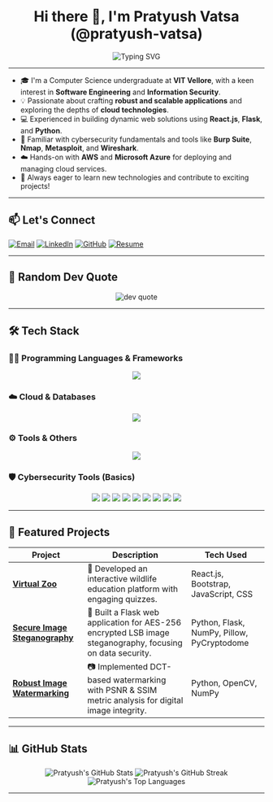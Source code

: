 <h1 align="center">Hi there 👋, I'm Pratyush Vatsa (@pratyush-vatsa)</h1>

<div align="center">
  <img src="https://readme-typing-svg.demolab.com?font=Fira+Code&size=20&pause=1000&color=58A6FF&width=700&lines=Software+Engineer+%7C+Full-Stack+Developer;Cloud+Enthusiast+%7C+Cybersecurity+Explorer;Building+Innovative%2C+Secure%2C+and+Scalable+Solutions" alt="Typing SVG" />
</div>

---

- 🎓 I'm a Computer Science undergraduate at **VIT Vellore**, with a keen interest in **Software Engineering** and **Information Security**.
- 💡 Passionate about crafting **robust and scalable applications** and exploring the depths of **cloud technologies**.
- 💻 Experienced in building dynamic web solutions using **React.js**, **Flask**, and **Python**.
- 🔐 Familiar with cybersecurity fundamentals and tools like **Burp Suite**, **Nmap**, **Metasploit**, and **Wireshark**.
- ☁️ Hands-on with **AWS** and **Microsoft Azure** for deploying and managing cloud services.
- 🚀 Always eager to learn new technologies and contribute to exciting projects!

---

## 📫 Let's Connect

[![Email](https://img.shields.io/badge/Email-%23117ACA.svg?style=for-the-badge&logo=gmail&logoColor=white)](mailto:pratyushvatsa11@gmail.com)
[![LinkedIn](https://img.shields.io/badge/LinkedIn-%230077B5.svg?style=for-the-badge&logo=linkedin&logoColor=white)](https://www.linkedin.com/in/pratyush-vatsa)
[![GitHub](https://img.shields.io/badge/GitHub-%23181717.svg?style=for-the-badge&logo=github&logoColor=white)](https://github.com/pratyush-vatsa)
[![Resume](https://img.shields.io/badge/Resume-%23666666.svg?style=for-the-badge&logo=readme&logoColor=white)](https://pratyushvatsa.tiiny.site/)

---

## 💬 Random Dev Quote

<p align="center">
  <img src="https://quotes-github-readme.vercel.app/api?type=horizontal&theme=dark" alt="dev quote" />
</p>

---

## 🛠 Tech Stack

### 👨‍💻 Programming Languages & Frameworks

<p align="center">
  <img src="https://skillicons.dev/icons?i=c,cpp,python,r,js,html,css,react,nodejs,express,flask,tailwind,bootstrap"/>
</p>

### ☁️ Cloud & Databases

<p align="center">
  <img src="https://skillicons.dev/icons?i=aws,azure,mysql,sqlite"/>
</p>

### ⚙️ Tools & Others

<p align="center">
  <img src="https://skillicons.dev/icons?i=git,vscode,postman,opencv,linux,figma"/>
</p>

### 🛡️ Cybersecurity Tools (Basics)

<p align="center">
  <img src="https://img.shields.io/badge/Metasploit-2E3A59?style=for-the-badge&logo=metasploit&logoColor=white" />
  <img src="https://img.shields.io/badge/Nmap-214478?style=for-the-badge&logo=nmap&logoColor=white" />
  <img src="https://img.shields.io/badge/Wireshark-1679A7?style=for-the-badge&logo=wireshark&logoColor=white" />
  <img src="https://img.shields.io/badge/Burp%20Suite-F37626?style=for-the-badge&logo=burpsuite&logoColor=white" />
  <img src="https://img.shields.io/badge/Nessus-00758F?style=for-the-badge&logo=tenable&logoColor=white" />
  <img src="https://img.shields.io/badge/Hydra-222222?style=for-the-badge&logo=gnometerminal&logoColor=white" />
  <img src="https://img.shields.io/badge/Hashcat-5A5A5A?style=for-the-badge&logo=hashnode&logoColor=white" />
  <img src="https://img.shields.io/badge/John%20the%20Ripper-0B0B0B?style=for-the-badge&logo=linux&logoColor=white" />
  <img src="https://img.shields.io/badge/PyCryptodome-343A40?style=for-the-badge&logo=python&logoColor=white" />
</p>

---

## 🌟 Featured Projects

| Project | Description | Tech Used |
|--------|-------------|-----------|
| [**Virtual Zoo**](https://github.com/pratyush-vatsa/Virtualzoo) | 🐾 Developed an interactive wildlife education platform with engaging quizzes. | React.js, Bootstrap, JavaScript, CSS |
| [**Secure Image Steganography**](https://github.com/pratyush-vatsa/Stegnography-Project.git) | 🔐 Built a Flask web application for AES-256 encrypted LSB image steganography, focusing on data security. | Python, Flask, NumPy, Pillow, PyCryptodome |
| [**Robust Image Watermarking**](https://github.com/pratyush-vatsa/Robust-Digital-Image-Watermarking-Performance-Analysis-.git) | 📷 Implemented DCT-based watermarking with PSNR & SSIM metric analysis for digital image integrity. | Python, OpenCV, NumPy |

---

## 📊 GitHub Stats

<p align="center">
  <img src="https://github-readme-stats.vercel.app/api?username=pratyush-vatsa&show_icons=true&theme=github_dark&count_private=true" alt="Pratyush's GitHub Stats" />
  <img src="https://streak-stats.demolab.com?user=pratyush-vatsa&theme=github-dark-blue" alt="Pratyush's GitHub Streak" />
  <img src="https://github-readme-stats.vercel.app/api/top-langs/?username=pratyush-vatsa&layout=compact&theme=github_dark" alt="Pratyush's Top Languages" />
</p>

---
